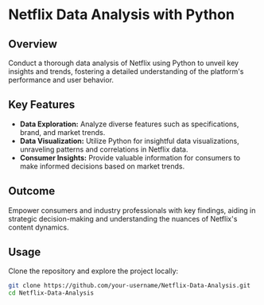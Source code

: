 # Netflix Data Analysis with Python

## Overview

Conduct a thorough data analysis of Netflix using Python to unveil key insights and trends, fostering a detailed understanding of the platform's performance and user behavior. 

## Key Features

- **Data Exploration:** Analyze diverse features such as specifications, brand, and market trends.
- **Data Visualization:** Utilize Python for insightful data visualizations, unraveling patterns and correlations in Netflix data.
- **Consumer Insights:** Provide valuable information for consumers to make informed decisions based on market trends.

## Outcome

Empower consumers and industry professionals with key findings, aiding in strategic decision-making and understanding the nuances of Netflix's content dynamics.

## Usage

Clone the repository and explore the project locally:

```bash
git clone https://github.com/your-username/Netflix-Data-Analysis.git
cd Netflix-Data-Analysis
